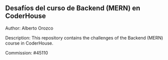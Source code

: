 ## Desafíos del curso de Backend (MERN) en CoderHouse

Author: Alberto Orozco

Description: This repository contains the challenges of the Backend (MERN) course in CoderHouse.

Commission: #45110
